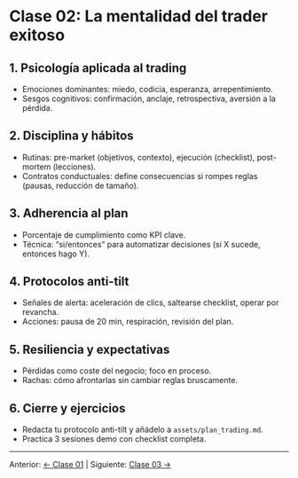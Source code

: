 # Clase 02: La mentalidad del trader exitoso

## 1. Psicología aplicada al trading
- Emociones dominantes: miedo, codicia, esperanza, arrepentimiento.
- Sesgos cognitivos: confirmación, anclaje, retrospectiva, aversión a la pérdida.

## 2. Disciplina y hábitos
- Rutinas: pre-market (objetivos, contexto), ejecución (checklist), post-mortem (lecciones).
- Contratos conductuales: define consecuencias si rompes reglas (pausas, reducción de tamaño).

## 3. Adherencia al plan
- Porcentaje de cumplimiento como KPI clave.
- Técnica: “si/entonces” para automatizar decisiones (si X sucede, entonces hago Y).

## 4. Protocolos anti-tilt
- Señales de alerta: aceleración de clics, saltearse checklist, operar por revancha.
- Acciones: pausa de 20 min, respiración, revisión del plan.

## 5. Resiliencia y expectativas
- Pérdidas como coste del negocio; foco en proceso.
- Rachas: cómo afrontarlas sin cambiar reglas bruscamente.

## 6. Cierre y ejercicios
- Redacta tu protocolo anti-tilt y añádelo a `assets/plan_trading.md`.
- Practica 3 sesiones demo con checklist completa.

---
Anterior: [← Clase 01](Clase_01_Que_es_Trading_y_Por_que_Invertir.md) | Siguiente: [Clase 03 →](Clase_03_Primeros_Pasos_y_Recursos_Esenciales.md)
